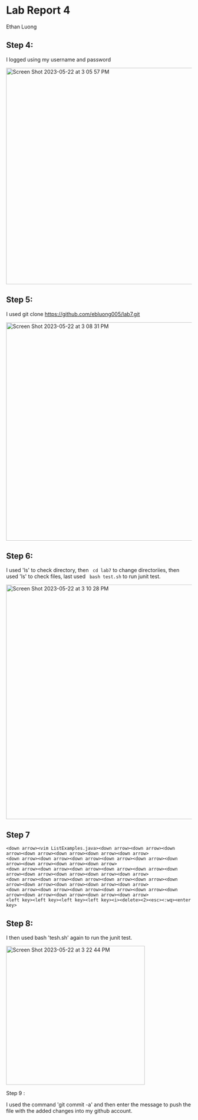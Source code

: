 # Lab Report 4 
Ethan Luong

## Step 4:


I logged using my username and password

<img width="586" alt="Screen Shot 2023-05-22 at 3 05 57 PM" src="https://github.com/ebluong005/lab4report/assets/130106644/48e2394f-10d9-4d7c-853c-4f63b28eac4a">

## Step 5:

I used git clone https://github.com/ebluong005/lab7.git

<img width="591" alt="Screen Shot 2023-05-22 at 3 08 31 PM" src="https://github.com/ebluong005/lab4report/assets/130106644/91c57ef9-6447-4d78-9a41-9dc811b7ba84">

## Step 6:


I used 'ls' to check directory, then ``` cd lab7```  to change directoriies, then used 'ls' to check files, last used ``` bash test.sh```  to run junit test.

<img width="635" alt="Screen Shot 2023-05-22 at 3 10 28 PM" src="https://github.com/ebluong005/lab4report/assets/130106644/9af17a5e-0eca-4226-9c33-42cfd968089b">

## Step 7
``` 
<down arrow><vim ListExamples.java><down arrow><down arrow><down arrow><down arrow><down arrow><down arrow><down arrow>
<down arrow><down arrow><down arrow><down arrow><down arrow><down arrow><down arrow><down arrow><down arrow>
<down arrow><down arrow><down arrow><down arrow><down arrow><down arrow><down arrow><down arrow><down arrow><down arrow>
<down arrow><down arrow><down arrow><down arrow><down arrow><down arrow><down arrow><down arrow><down arrow><down arrow>
<down arrow><down arrow><down arrow><down arrow><down arrow><down arrow><down arrow><down arrow><down arrow><down arrow>
<left key><left key><left key><left key><i><delete><2><esc><:wq><enter key>
  ``` 
  
## Step 8:
 
 
 I then used bash 'tesh.sh' again to run the junit test.
  
<img width="376" alt="Screen Shot 2023-05-22 at 3 22 44 PM" src="https://github.com/ebluong005/lab4report/assets/130106644/03a38ece-3f14-4969-9b1a-326ac73fb949">
  

          
  Step 9 :
  
  
  I used the command 'git commit -a' and then enter the message to push the file with the added changes into my github account.

